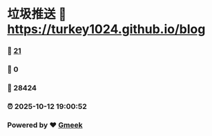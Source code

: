 # 垃圾推送 :link: https://turkey1024.github.io/blog 
### :page_facing_up: [21](https://turkey1024.github.io/blog/tag.html) 
### :speech_balloon: 0 
### :hibiscus: 28424 
### :alarm_clock: 2025-10-12 19:00:52 
### Powered by :heart: [Gmeek](https://github.com/Meekdai/Gmeek)
